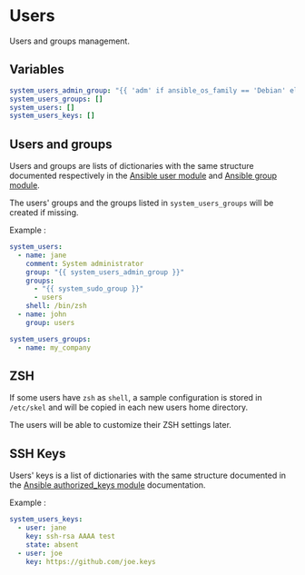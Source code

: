 Users
=====

Users and groups management.

Variables
---------

```yaml
system_users_admin_group: "{{ 'adm' if ansible_os_family == 'Debian' else 'wheel' }}"
system_users_groups: []
system_users: []
system_users_keys: []
```

Users and groups
----------------

Users and groups are lists of dictionaries with the same structure documented respectively in the
[Ansible user module][] and [Ansible group module][].

The users' groups and the groups listed in `system_users_groups` will
be created if missing.

Example :

```yaml
system_users:
  - name: jane
    comment: System administrator
    group: "{{ system_users_admin_group }}"
    groups:
      - "{{ system_sudo_group }}"
      - users
    shell: /bin/zsh
  - name: john
    group: users

system_users_groups:
  - name: my_company
```

[Ansible user module]: https://docs.ansible.com/ansible/latest/collections/ansible/builtin/user_module.html
[Ansible group module]: https://docs.ansible.com/ansible/latest/collections/ansible/builtin/group_module.html#ansible-collections-ansible-builtin-group-module

ZSH
---

If some users have `zsh` as `shell`, a sample configuration is stored
in `/etc/skel` and will be copied in each new users home directory.

The users will be able to customize their ZSH settings later.

SSH Keys
--------

Users' keys is a list of dictionaries with the same structure documented in the
[Ansible authorized_keys module][] documentation.

Example :

```yaml
system_users_keys:
  - user: jane
    key: ssh-rsa AAAA test
    state: absent
  - user: joe
    key: https://github.com/joe.keys
```

[Ansible authorized_keys module]: https://docs.ansible.com/ansible/latest/collections/ansible/posix/authorized_key_module.html
